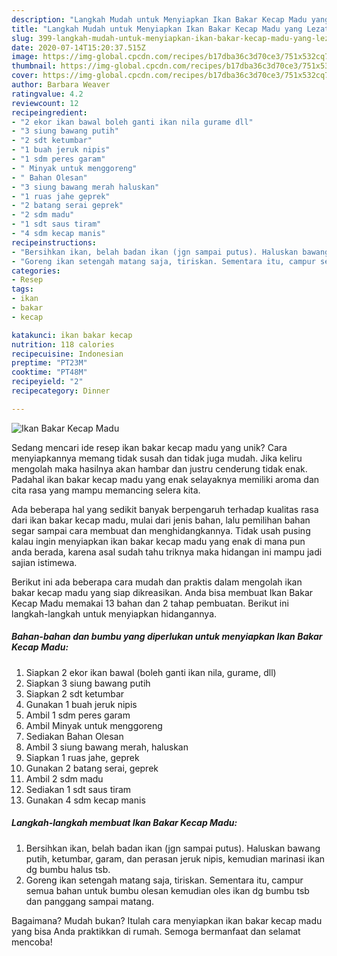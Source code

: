 ```yaml
---
description: "Langkah Mudah untuk Menyiapkan Ikan Bakar Kecap Madu yang Lezat"
title: "Langkah Mudah untuk Menyiapkan Ikan Bakar Kecap Madu yang Lezat"
slug: 399-langkah-mudah-untuk-menyiapkan-ikan-bakar-kecap-madu-yang-lezat
date: 2020-07-14T15:20:37.515Z
image: https://img-global.cpcdn.com/recipes/b17dba36c3d70ce3/751x532cq70/ikan-bakar-kecap-madu-foto-resep-utama.jpg
thumbnail: https://img-global.cpcdn.com/recipes/b17dba36c3d70ce3/751x532cq70/ikan-bakar-kecap-madu-foto-resep-utama.jpg
cover: https://img-global.cpcdn.com/recipes/b17dba36c3d70ce3/751x532cq70/ikan-bakar-kecap-madu-foto-resep-utama.jpg
author: Barbara Weaver
ratingvalue: 4.2
reviewcount: 12
recipeingredient:
- "2 ekor ikan bawal boleh ganti ikan nila gurame dll"
- "3 siung bawang putih"
- "2 sdt ketumbar"
- "1 buah jeruk nipis"
- "1 sdm peres garam"
- " Minyak untuk menggoreng"
- " Bahan Olesan"
- "3 siung bawang merah haluskan"
- "1 ruas jahe geprek"
- "2 batang serai geprek"
- "2 sdm madu"
- "1 sdt saus tiram"
- "4 sdm kecap manis"
recipeinstructions:
- "Bersihkan ikan, belah badan ikan (jgn sampai putus). Haluskan bawang putih, ketumbar, garam, dan perasan jeruk nipis, kemudian marinasi ikan dg bumbu halus tsb."
- "Goreng ikan setengah matang saja, tiriskan. Sementara itu, campur semua bahan untuk bumbu olesan kemudian oles ikan dg bumbu tsb dan panggang sampai matang."
categories:
- Resep
tags:
- ikan
- bakar
- kecap

katakunci: ikan bakar kecap 
nutrition: 118 calories
recipecuisine: Indonesian
preptime: "PT23M"
cooktime: "PT48M"
recipeyield: "2"
recipecategory: Dinner

---
```



![Ikan Bakar Kecap Madu](https://img-global.cpcdn.com/recipes/b17dba36c3d70ce3/751x532cq70/ikan-bakar-kecap-madu-foto-resep-utama.jpg)

Sedang mencari ide resep ikan bakar kecap madu yang unik? Cara menyiapkannya memang tidak susah dan tidak juga mudah. Jika keliru mengolah maka hasilnya akan hambar dan justru cenderung tidak enak. Padahal ikan bakar kecap madu yang enak selayaknya memiliki aroma dan cita rasa yang mampu memancing selera kita.



Ada beberapa hal yang sedikit banyak berpengaruh terhadap kualitas rasa dari ikan bakar kecap madu, mulai dari jenis bahan, lalu pemilihan bahan segar sampai cara membuat dan menghidangkannya. Tidak usah pusing kalau ingin menyiapkan ikan bakar kecap madu yang enak di mana pun anda berada, karena asal sudah tahu triknya maka hidangan ini mampu jadi sajian istimewa.


Berikut ini ada beberapa cara mudah dan praktis dalam mengolah ikan bakar kecap madu yang siap dikreasikan. Anda bisa membuat Ikan Bakar Kecap Madu memakai 13 bahan dan 2 tahap pembuatan. Berikut ini langkah-langkah untuk menyiapkan hidangannya.

<!--inarticleads1-->

##### Bahan-bahan dan bumbu yang diperlukan untuk menyiapkan Ikan Bakar Kecap Madu:

1. Siapkan 2 ekor ikan bawal (boleh ganti ikan nila, gurame, dll)
1. Siapkan 3 siung bawang putih
1. Siapkan 2 sdt ketumbar
1. Gunakan 1 buah jeruk nipis
1. Ambil 1 sdm peres garam
1. Ambil  Minyak untuk menggoreng
1. Sediakan  Bahan Olesan
1. Ambil 3 siung bawang merah, haluskan
1. Siapkan 1 ruas jahe, geprek
1. Gunakan 2 batang serai, geprek
1. Ambil 2 sdm madu
1. Sediakan 1 sdt saus tiram
1. Gunakan 4 sdm kecap manis




<!--inarticleads2-->

##### Langkah-langkah membuat Ikan Bakar Kecap Madu:

1. Bersihkan ikan, belah badan ikan (jgn sampai putus). Haluskan bawang putih, ketumbar, garam, dan perasan jeruk nipis, kemudian marinasi ikan dg bumbu halus tsb.
1. Goreng ikan setengah matang saja, tiriskan. Sementara itu, campur semua bahan untuk bumbu olesan kemudian oles ikan dg bumbu tsb dan panggang sampai matang.




Bagaimana? Mudah bukan? Itulah cara menyiapkan ikan bakar kecap madu yang bisa Anda praktikkan di rumah. Semoga bermanfaat dan selamat mencoba!
